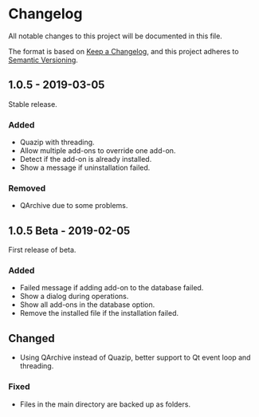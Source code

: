 # Changelog
All notable changes to this project will be documented in this file.

The format is based on [Keep a Changelog](https://keepachangelog.com/en/1.0.0/),
and this project adheres to [Semantic Versioning](https://semver.org/spec/v2.0.0.html).

## 1.0.5 - 2019-03-05
Stable release.

### Added
- Quazip with threading.
- Allow multiple add-ons to override one add-on.
- Detect if the add-on is already installed.
- Show a message if uninstallation failed.

### Removed
- QArchive due to some problems.

## 1.0.5 Beta - 2019-02-05
First release of beta.

### Added
- Failed message if adding add-on to the database failed.
- Show a dialog during operations.
- Show all add-ons in the database option.
- Remove the installed file if the installation failed.

## Changed
- Using QArchive instead of Quazip, better support to Qt event loop and threading.

### Fixed
- Files in the main directory are backed up as folders.